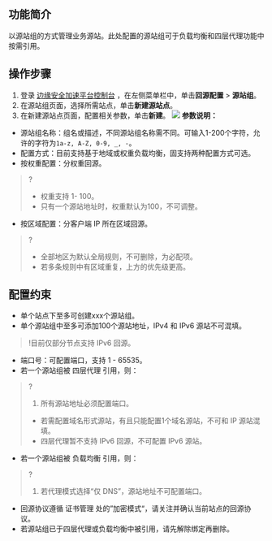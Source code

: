 ## 功能简介
以源站组的方式管理业务源站。此处配置的源站组可于负载均衡和四层代理功能中按需引用。




## 操作步骤
1. 登录 [边缘安全加速平台控制台](https://console.cloud.tencent.com/teo) ，在左侧菜单栏中，单击**回源配置** > **源站组**。
2. 在源站组页面，选择所需站点，单击**新建源站点**。
3. 在新建源站点页面，配置相关参数，单击**新建**。
![](https://qcloudimg.tencent-cloud.cn/raw/4cd28fe933c904efbfdad7448e7344ef.png)
**参数说明：**
 - 源站组名称：组名或描述，不同源站组名称需不同。可输入1-200个字符，允许的字符为`1a-z, A-Z, 0-9, _, -`。
 - 配置方式：目前支持基于地域或权重负载均衡，固支持两种配置方式可选。
  - 按权重配置：分权重回源。
>?
>- 权重支持 1- 100。
>- 只有一个源站地址时，权重默认为100，不可调整。
 - 按区域配置：分客户端 IP 所在区域回源。
>?
>- 全部地区为默认全局规则，不可删除，为必配项。
>- 若多条规则中有区域重复，上方的优先级更高。
>


## 配置约束
 - 单个站点下至多可创建xxx个源站组。
 - 单个源站组中至多可添加100个源站地址，IPv4 和 IPv6 源站不可混填。
>!目前仅部分节点支持 IPv6 回源。
 - 端口号：可配置端口，支持 1 - 65535。
 - 若一个源站组被 四层代理 引用，则：
>?
>1. 所有源站地址必须配置端口。
>- 若需配置域名形式源站，有且只能配置1个域名源站，不可和 IP 源站混填。
>- 四层代理暂不支持 IPv6 回源，不可配置 IPv6 源站。
>
- 若一个源站组被 负载均衡 引用，则：
>?
>1. 若代理模式选择“仅 DNS”，源站地址不可配置端口。
>
- 回源协议遵循 证书管理 处的”加密模式“，请关注并确认当前站点的回源协议。
- 若源站组已于四层代理或负载均衡中被引用，请先解除绑定再删除。

